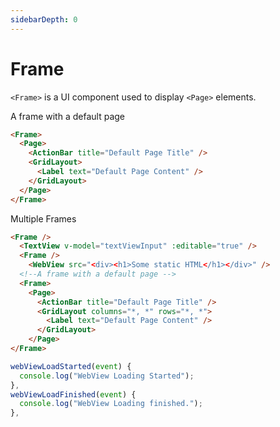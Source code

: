 ```yaml
---
sidebarDepth: 0
---
```


# Frame

`<Frame>` is a UI component used to display `<Page>` elements.

A frame with a default page

```html
<Frame>
  <Page>
    <ActionBar title="Default Page Title" />
    <GridLayout>
      <Label text="Default Page Content" />
    </GridLayout>
  </Page>
</Frame>
```

Multiple Frames

<DocExampleBox codeBox="https://codesandbox.io/s/yjmjyny5jx?module=%2Fsrc%2FApp.vue">

```html
<Frame />
  <TextView v-model="textViewInput" :editable="true" />
  <Frame />
    <WebView src="<div><h1>Some static HTML</h1></div>" />
  <!--A frame with a default page -->
  <Frame>
    <Page>
      <ActionBar title="Default Page Title" />
      <GridLayout columns="*, *" rows="*, *">
        <Label text="Default Page Content" />
      </GridLayout>
    </Page>
</Frame>
```

```js
webViewLoadStarted(event) {
  console.log("WebView Loading Started");
},
webViewLoadFinished(event) {
  console.log("WebView Loading finished.");
},
```

<FrameDoc />
</DocExampleBox>

